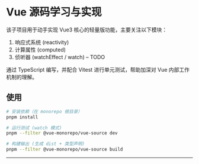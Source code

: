 # Vue 源码学习与实现

该子项目用于动手实现 Vue3 核心的轻量版功能，主要关注以下模块：

1. 响应式系统 (reactivity)
2. 计算属性 (computed)
3. 侦听器 (watchEffect / watch) – TODO

通过 TypeScript 编写，并配合 Vitest 进行单元测试，帮助加深对 Vue 内部工作机制的理解。

## 使用

```bash
# 安装依赖（在 monorepo 根目录）
pnpm install

# 运行测试 (watch 模式)
pnpm --filter @vue-monorepo/vue-source dev

# 构建输出 (生成 dist + 类型声明)
pnpm --filter @vue-monorepo/vue-source build
```

---

<!-- https://github.com/ustbhuangyi/vue-analysis -->